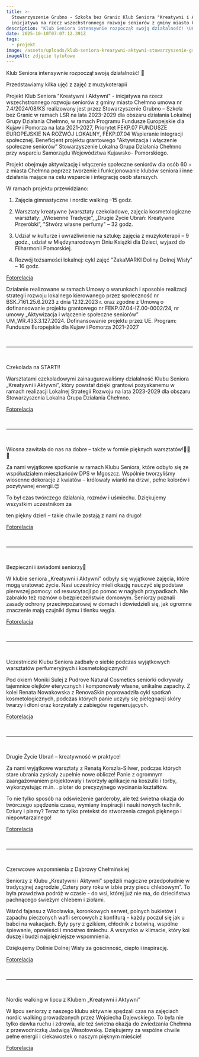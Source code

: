 ```yaml
---
title: >-
  Stowarzyszenie Grubno - Szkoła bez Granic Klub Seniora "Kreatywni i Aktywni" -
  inicjatywa na rzecz wszechstronnego rozwoju seniorów z gminy miasto Chełmno
description: "Klub Seniora intensywnie rozpoczął swoją działalność! \U0001F642  Przedstawiamy kilka ujęć z zajęć z muzykoterapii  Projekt Klub Seniora \"Kreatywni i Aktywni\" - inicjatywa na rzecz wszechstronnego rozwoju seniorów z gminy miasto Chełmno umowa nr 7.4/2024/08/KS realizowany jest przez Stowarzyszenie[...]"
date: 2025-10-10T07:07:12.391Z
tags:
  - projekt
image: /assets/uploads/klub-seniora-krearywni-aktywni-stowarzyszenie-grubno.jpg
imageAlt: zdjęcie tytułowe
---
```

Klub Seniora intensywnie rozpoczął swoją działalność! 🙂 

Przedstawiamy kilka ujęć z zajęć z muzykoterapii

Projekt Klub Seniora "Kreatywni i Aktywni" - inicjatywa na rzecz wszechstronnego rozwoju seniorów z gminy miasto Chełmno umowa nr 7.4/2024/08/KS realizowany jest przez Stowarzyszenie Grubno – Szkoła bez Granic w ramach LSR na lata 2023-2029 dla obszaru działania Lokalnej Grupy Działania Chełmno, w ramach Programu Fundusze Europejskie dla Kujaw i Pomorza na lata 2021-2027, Priorytet FEKP.07 FUNDUSZE EUROPEJSKIE NA ROZWÓJ LOKALNY, FEKP.07.04 Wspieranie integracji społecznej. Beneficjent projektu grantowego "Aktywizacja i włączenie społeczne seniorów” Stowarzyszenie Lokalna Grupa Działania Chełmno przy wsparciu Samorządu Województwa Kujawsko- Pomorskiego.

Projekt obejmuje aktywizację i włączenie społeczne seniorów dla osób 60 + z miasta Chełmna poprzez tworzenie i funkcjonowanie klubów seniora i inne działania mające na celu wsparcie i integrację osób starszych.

W ramach projektu przewidziano:

1. Zajęcia gimnastyczne i nordic walking –15 godz.

2. Warsztaty kreatywne (warsztaty czekoladowe, zajęcia kosmetologiczne warsztaty: „Wiosenne Tradycje”, „Drugie Życie Ubrań: Kreatywne Przeróbki”, "Stwórz własne perfumy" – 32 godz.

3. Udział w kulturze i uwrażliwienie na sztukę: zajęcia z muzykoterapii – 9 godz., udział w Międzynarodowym Dniu Książki dla Dzieci, wyjazd do Filharmonii Pomorskiej.

4. Rozwój tożsamości lokalnej: cykl zajęć "ZakaMARKI Doliny Dolnej Wisły" – 16 godz.

[Fotorelacja](https://www.facebook.com/GrubnoBezGranic/posts/pfbid0hFnz81RtV7qfvbt2FSE44WWC1zzNBePjGjZTjCG6yr3bVoFutMSCTChsvpCCvSzel)

Działanie realizowane w ramach Umowy o warunkach i sposobie realizacji strategii rozwoju lokalnego kierowanego przez społeczność nr BSK.7161.25.6.2023 z dnia 12.12.2023 r. oraz zgodne z Umową o dofinansowanie projektu grantowego nr FEKP.07.04-IZ.00-0002/24, nr umowy „Aktywizacja i włączenie społeczne seniorów” UM_WR.433.3.127.2024. Dofinansowanie projektu przez UE. Program: Fundusze Europejskie dla Kujaw i Pomorza 2021-2027

<br>

<hr>

<br>

Czekolada na START‼️

Warsztatami czekoladowymi zainaugurowaliśmy działalność Klubu Seniora „Kreatywni i Aktywni”, który powstał dzięki grantowi pozyskanemu w ramach realizacji Lokalnej Strategii Rozwoju na lata 2023-2029 dla obszaru Stowarzyszenia Lokalna Grupa Działania Chełmno. 

[Fotorelacja](https://www.facebook.com/GrubnoBezGranic/posts/pfbid02LdqFZNRnUavuuSADqJYyNQ6bWMbcjB9h5xJ5pYpeKBwjxGJzMYHs821ARxG8Uidsl)

<br>

<hr>

<br>

Wiosna zawitała do nas na dobre – także w formie pięknych warsztatów!💐🌸🌺

Za nami wyjątkowe spotkanie w ramach Klubu Seniora, które odbyło się ze współudziałem mieszkańców DPS w Mgoszcz. Wspólnie tworzyliśmy wiosenne dekoracje z kwiatów – królowały wianki na drzwi, pełne kolorów i pozytywnej energii.😊

To był czas twórczego działania, rozmów i uśmiechu. Dziękujemy wszystkim uczestnikom za 

ten piękny dzień – takie chwile zostają z nami na długo!

[Fotorelacja](https://www.facebook.com/GrubnoBezGranic/posts/pfbid0MsNCmLgKzNY3QZ5vxKG9nVJod38Cix9G5NWkXpNdiERVBk9A2AwtU9GdZBXLjFNHl)

<br>

<hr>

<br>

Bezpieczni i świadomi seniorzy🚨

W klubie seniora „Kreatywni i Aktywni” odbyły się wyjątkowe zajęcia, które mogą uratować życie. Nasi uczestnicy mieli okazję nauczyć się podstaw pierwszej pomocy: od resuscytacji po pomoc w nagłych przypadkach. Nie zabrakło też rozmów o bezpieczeństwie domowym. Seniorzy poznali zasady ochrony przeciwpożarowej w domach i dowiedzieli się, jak ogromne znaczenie mają czujniki dymu i tlenku węgla.

[Fotorelacja](https://www.facebook.com/GrubnoBezGranic/posts/pfbid02Mq56pdHoDycnv4KuF2hEPHf5urQYtDBMGB9FsgzJA8EZzZvoUJ1M3daYR4q2Cu74l)

<br>

<hr>

<br>

Uczestniczki Klubu Seniora zadbały o siebie podczas wyjątkowych warsztatów perfumeryjnych i kosmetologicznych!

Pod okiem Moniki Sulej z Pudrove Natural Cosmetics seniorki odkrywały tajemnice olejków eterycznych i komponowały własne, unikalne zapachy. Z kolei Renata Nowakowska z RenovaSkin poprowadziła cykl spotkań kosmetologicznych, podczas których panie uczyły się pielęgnacji skóry twarzy i dłoni oraz korzystały z zabiegów regenerujących.

[Fotorelacja](https://www.facebook.com/GrubnoBezGranic/posts/pfbid0KRq6egYQphQgNSS32wcb1yJWkwewbQVurfoNVTNys4i1CZJQLG9uAGwujvqMHyTTl)

<br>

<hr>

<br>

Drugie Życie Ubrań – kreatywność w praktyce!

Za nami wyjątkowe warsztaty z Renatą Korszla-Silwer, podczas których stare ubrania zyskały zupełnie nowe oblicze! Panie z ogromnym zaangażowaniem projektowały i tworzyły aplikacje na koszulki i torby, wykorzystując m.in. . ploter do precyzyjnego wycinania kształtów.

To nie tylko sposób na odświeżenie garderoby, ale też świetna okazja do twórczego spędzenia czasu, wymiany inspiracji i nauki nowych technik. Dziury i plamy? Teraz to tylko pretekst do stworzenia czegoś pięknego i niepowtarzalnego!

[Fotorelacja](https://www.facebook.com/GrubnoBezGranic/posts/pfbid02xaSB6fAmMdANZsdcvmUwDezLpLDQn2dvenJVss6VgbT88PcMjUnRabRqb8e4pFCql)

<br>

<hr>

<br>

Czerwcowe wspomnienia z Dąbrowy Chełmińskiej

Seniorzy z Klubu „Kreatywni i Aktywni” spędzili magiczne przedpołudnie w tradycyjnej zagrodzie „Cztery pory roku w izbie przy piecu chlebowym”. To była prawdziwa podróż w czasie - do wsi, której już nie ma, do dzieciństwa pachnącego świeżym chlebem i ziołami.

Wśród fajansu z Włocławka, koronkowych serwet, polnych bukietów i zapachu pieczonych wafli sercowych z konfiturą - każdy poczuł się jak u babci na wakacjach. Były pyry z gzikiem, chłodnik z botwiną, wspólne śpiewanie, opowieści i mnóstwo śmiechu. A wszystko w klimacie, który koi duszę i budzi najpiękniejsze wspomnienia.

Dziękujemy Dolinie Dolnej Wisły za gościnność, ciepło i inspirację.

[Fotorelacja](https://www.facebook.com/GrubnoBezGranic/posts/pfbid0maecRY4Cx1yZ7ehKTTUjXiU7WQzHQHAuqRHaBczeMyyrQeY2vp2diTYEjcDc4PpDl)

<br>

<hr>

<br>

Nordic walking w lipcu z Klubem „Kreatywni i Aktywni”

W lipcu seniorzy z naszego klubu aktywnie spędzali czas na zajęciach nordic walking prowadzonych przez Wojciecha Dajewskiego. To była nie tylko dawka ruchu i zdrowia, ale też świetna okazja do zwiedzania Chełmna z przewodniczką Jadwigą Wesołowską. Dziękujemy za wspólne chwile pełne energii i ciekawostek o naszym pięknym mieście!

[Fotorelacja](https://www.facebook.com/GrubnoBezGranic/posts/pfbid036cKqaUWRctEidnhh4rsJrrP1ESHDjr7qticFhWzbCk8BwViZR88vntNAJ5bqEykql)
